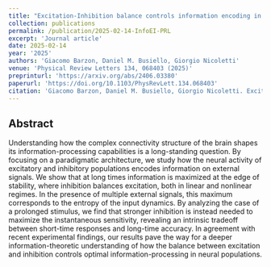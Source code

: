 ```yaml
---
title: "Excitation-Inhibition balance controls information encoding in neural populations"
collection: publications
permalink: /publication/2025-02-14-InfoEI-PRL
excerpt: 'Journal article'
date: 2025-02-14
year: '2025'
authors: 'Giacomo Barzon, Daniel M. Busiello, Giorgio Nicoletti'
venue: 'Physical Review Letters 134, 068403 (2025)'
preprinturl: 'https://arxiv.org/abs/2406.03380'
paperurl: 'https://doi.org/10.1103/PhysRevLett.134.068403'
citation: 'Giacomo Barzon, Daniel M. Busiello, Giorgio Nicoletti. Excitation-Inhibition balance controls information encoding in neural populations. Phys. Rev. Lett. 134, 068403 (2025)'
---
```


## Abstract
Understanding how the complex connectivity structure of the brain shapes its information-processing capabilities is a long-standing question. By focusing on a paradigmatic architecture, we study how the neural activity of excitatory and inhibitory populations encodes information on external signals. We show that at long times information is maximized at the edge of stability, where inhibition balances excitation, both in linear and nonlinear regimes. In the presence of multiple external signals, this maximum corresponds to the entropy of the input dynamics. By analyzing the case of a prolonged stimulus, we find that stronger inhibition is instead needed to maximize the instantaneous sensitivity, revealing an intrinsic tradeoff between short-time responses and long-time accuracy. In agreement with recent experimental findings, our results pave the way for a deeper information-theoretic understanding of how the balance between excitation and inhibition controls optimal information-processing in neural populations.